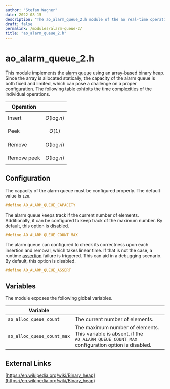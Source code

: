 ```yaml
---
author: "Stefan Wagner"
date: 2022-08-15
description: "The ao_alarm_queue_2.h module of the ao real-time operating system."
draft: false
permalink: /modules/alarm-queue-2/
title: "ao_alarm_queue_2.h"
---
```


# ao_alarm_queue_2.h

This module implements the [alarm queue](../alarm-queue.md) using an array-based binary heap. Since the array is allocated statically, the capacity of the alarm queue is both fixed and limited, which can pose a challenge on a proper configuration. The following table exhibits the time complexities of the individual operations.

| Operation | |
|-----------|-|
| Insert | $$O(\log n)$$ |
| Peek | $$O(1)$$ |
| Remove | $$O(\log n)$$ |
| Remove peek | $$O(\log n)$$ |

## Configuration

The capacity of the alarm queue must be configured properly. The default value is `128`.

```c
#define AO_ALARM_QUEUE_CAPACITY
```

The alarm queue keeps track if the current number of elements. Additionally, it can be configured to keep track of the maximum number. By default, this option is disabled.

```c
#define AO_ALARM_QUEUE_COUNT_MAX
```

The alarm queue can configured to check its correctness upon each insertion and removal, which takes linear time. If that is not the case, a runtime [assertion](../assertions.md) failure is triggered. This can aid in a debugging scenario. By default, this option is disabled.

```c
#define AO_ALARM_QUEUE_ASSERT
```

## Variables

The module exposes the following global variables.

| Variable | |
|----------|-|
| `ao_alloc_queue_count` | The current number of elements. |
| `ao_alloc_queue_count_max` | The maximum number of elements. This variable is absent, if the `AO_ALARM_QUEUE_COUNT_MAX` configuration option is disabled. |

## External Links

[https://en.wikipedia.org/wiki/Binary_heap](https://en.wikipedia.org/wiki/Binary_heap)
